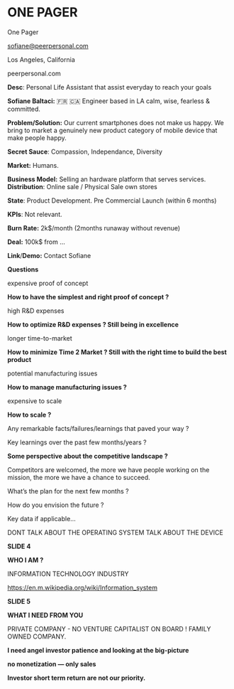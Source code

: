 # ONE PAGER

One Pager

sofiane@peerpersonal.com

Los Angeles, California

peerpersonal.com

**Desc**: Personal Life Assistant that assist everyday to reach your goals

**Sofiane Baltaci:** 🇫🇷 🇨🇦 Engineer based in LA calm, wise, fearless & committed.

**Problem/Solution:** Our current smartphones does not make us happy. We bring to market a genuinely new product category of mobile device that make people happy.

**Secret Sauce**: Compassion, Independance, Diversity

**Market:** Humans.

**Business Model:** Selling an hardware platform that serves services. **Distribution**: Online sale / Physical Sale own stores

**State**: Product Development. Pre Commercial Launch (within 6 months)

**KPIs**: Not relevant.

**Burn Rate:** 2k$/month (2months runaway without revenue)

**Deal:** 100k$ from ...

**Link**/**Demo:** Contact Sofiane

**Questions**

expensive proof of concept

**How to have the simplest and right proof of concept ?**

high R&D expenses

**How to optimize R&D expenses ? Still being in excellence**

longer time-to-market

**How to minimize Time 2 Market ? Still with the right time to build the best product**

potential manufacturing issues

**How to manage manufacturing issues ?**

expensive to scale

**How to scale ?**

Any remarkable facts/failures/learnings that paved your way ?

Key learnings over the past few months/years ?

**Some perspective about the competitive landscape ?**

Competitors are welcomed, the more we have people working on the mission, the more we have a chance to succeed.

What’s the plan for the next few months ?

How do you envision the future ?

Key data if applicable…

DONT TALK ABOUT THE OPERATING SYSTEM TALK ABOUT THE DEVICE

**SLIDE 4**

**WHO I AM ?**

INFORMATION TECHNOLOGY INDUSTRY

<https://en.m.wikipedia.org/wiki/Information_system>

**SLIDE 5**

**WHAT I NEED FROM YOU**

PRIVATE COMPANY - NO VENTURE CAPITALIST ON BOARD ! FAMILY OWNED COMPANY.

**I need angel investor patience and looking at the big-picture**

**no monetization — only sales**

**Investor short term return are not our priority.**